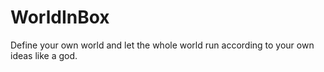 # WorldInBox
Define your own world and let the whole world run according to your own ideas like a god.
